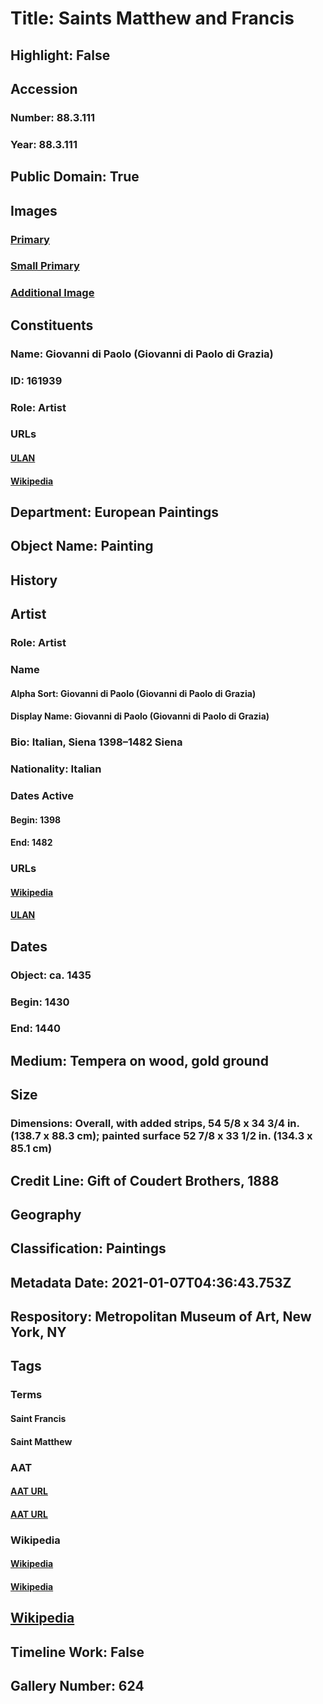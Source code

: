 # Title: Saints Matthew and Francis
## Highlight: False
## Accession
### Number: 88.3.111
### Year: 88.3.111
## Public Domain: True
## Images
### [Primary](https://images.metmuseum.org/CRDImages/ep/original/DP-19499-001.jpg)
### [Small Primary](https://images.metmuseum.org/CRDImages/ep/web-large/DP-19499-001.jpg)
### [Additional Image](https://images.metmuseum.org/CRDImages/ep/original/GdiPaltarpiece.jpg)
## Constituents
### Name: Giovanni di Paolo (Giovanni di Paolo di Grazia)
### ID: 161939
### Role: Artist
### URLs
#### [ULAN](http://vocab.getty.edu/page/ulan/500116438)
#### [Wikipedia](https://www.wikidata.org/wiki/Q946420)
## Department: European Paintings
## Object Name: Painting
## History
## Artist
### Role: Artist
### Name
#### Alpha Sort: Giovanni di Paolo (Giovanni di Paolo di Grazia)
#### Display Name: Giovanni di Paolo (Giovanni di Paolo di Grazia)
### Bio: Italian, Siena 1398–1482 Siena
### Nationality: Italian
### Dates Active
#### Begin: 1398
#### End: 1482
### URLs
#### [Wikipedia](https://www.wikidata.org/wiki/Q946420)
#### [ULAN](http://vocab.getty.edu/page/ulan/500116438)
## Dates
### Object: ca. 1435
### Begin: 1430
### End: 1440
## Medium: Tempera on wood, gold ground
## Size
### Dimensions: Overall, with added strips, 54 5/8 x 34 3/4 in. (138.7 x 88.3 cm); painted surface 52 7/8 x 33 1/2 in. (134.3 x 85.1 cm)
## Credit Line: Gift of Coudert Brothers, 1888
## Geography
## Classification: Paintings
## Metadata Date: 2021-01-07T04:36:43.753Z
## Respository: Metropolitan Museum of Art, New York, NY
## Tags
### Terms
#### Saint Francis
#### Saint Matthew
### AAT
#### [AAT URL](http://vocab.getty.edu/page/ulan/500349636)
#### [AAT URL](http://vocab.getty.edu/page/ia/901000497)
### Wikipedia
#### [Wikipedia]()
#### [Wikipedia]()
## [Wikipedia](https://www.wikidata.org/wiki/Q19905072)
## Timeline Work: False
## Gallery Number: 624